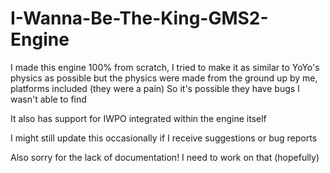 # I-Wanna-Be-The-King-GMS2-Engine


I made this engine 100% from scratch, I tried to make it as similar to YoYo's physics as possible but
the physics were made from the ground up by me, platforms included (they were a pain)
So it's possible they have bugs I wasn't able to find

It also has support for IWPO integrated within the engine itself

I might still update this occasionally if I receive suggestions or bug reports

Also sorry for the lack of documentation! I need to work on that (hopefully)
